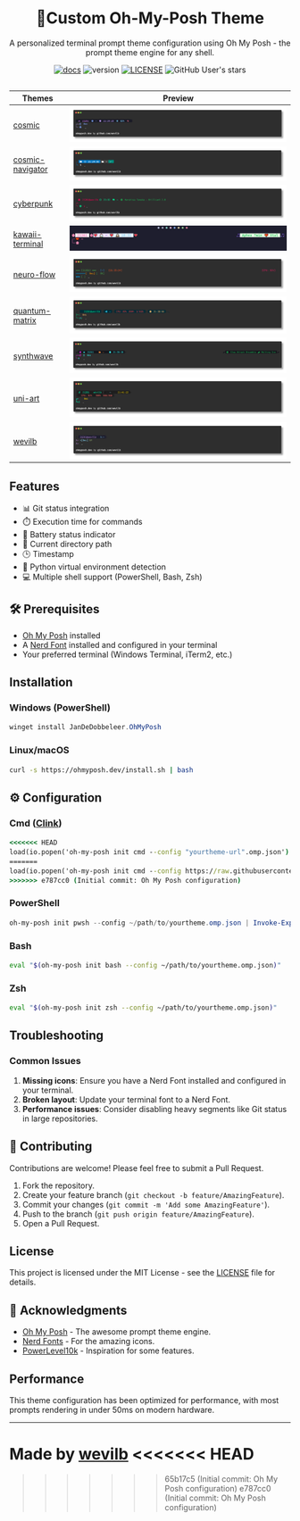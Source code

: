 
<div align="center">


# 🌌Custom Oh-My-Posh Theme

A personalized terminal prompt theme configuration using Oh My Posh - the prompt theme
engine for any shell.

[![docs](https://img.shields.io/badge/ohmyposh.dev-blue)](https://ohmyposh.dev/)
![version](https://img.shields.io/badge/v-2.0-purple)
[![LICENSE](https://img.shields.io/badge/MT-LICENSE-green)](LICENSE)
![GitHub User's stars](https://img.shields.io/github/stars/wevilb)

## 
| Themes | Preview |
| ------ | ------  |
| [cosmic](https://github.com/wevilb/oh-my-posh.wevilb.themes/blob/main/oh-my-posh.themes/themes/cosmic.omp.json) |<img src="https://github.com/wevilb/oh-my-posh.wevilb.themes/blob/main/assets/screenshots/cosmic.png">|
| [cosmic-navigator](https://github.com/wevilb/oh-my-posh.wevilb.themes/blob/main/oh-my-posh.themes/themes/cosmic-navigator.omp.json) |<img src="https://github.com/wevilb/oh-my-posh.wevilb.themes/blob/main/assets/screenshots/cosmic-navigator.png">|
| [cyberpunk](https://github.com/wevilb/oh-my-posh.wevilb.themes/blob/main/oh-my-posh.themes/themes/cyberpunk.omp.json) |<img src="https://github.com/wevilb/oh-my-posh.wevilb.themes/blob/main/assets/screenshots/cyberpunk.png">|
| [kawaii-terminal](https://github.com/wevilb/oh-my-posh.wevilb.themes/blob/main/oh-my-posh.themes/themes/kawaii-terminal.omp.json) |<img src="https://github.com/wevilb/oh-my-posh.wevilb.themes/blob/main/assets/screenshots/kiwaii-terminal.png">|
| [neuro-flow](https://github.com/wevilb/oh-my-posh.wevilb.themes/blob/main/oh-my-posh.themes/themes/neuro-flow.omp.json) |<img src="https://github.com/wevilb/oh-my-posh.wevilb.themes/blob/main/assets/screenshots/neuro-flow.png">|
| [quantum-matrix](https://github.com/wevilb/oh-my-posh.wevilb.themes/blob/main/oh-my-posh.themes/themes/quantum-matrix.omp.json) |<img src="https://github.com/wevilb/oh-my-posh.wevilb.themes/blob/main/assets/screenshots/quantum-matrix.png">|
| [synthwave](https://github.com/wevilb/oh-my-posh.wevilb.themes/blob/main/oh-my-posh.themes/themes/synthwave.omp.json) |<img src="https://github.com/wevilb/oh-my-posh.wevilb.themes/blob/main/assets/screenshots/synthwave.png">|
| [uni-art](https://github.com/wevilb/oh-my-posh.wevilb.themes/blob/main/oh-my-posh.themes/themes/uni-art.omp.json) |<img src="https://github.com/wevilb/oh-my-posh.wevilb.themes/blob/main/assets/screenshots/uni-art.png">|
| [wevilb](https://github.com/wevilb/oh-my-posh.wevilb.themes/blob/main/oh-my-posh.themes/themes/wevilb.omp.json) |<img src="https://github.com/wevilb/oh-my-posh.wevilb.themes/blob/main/assets/screenshots/wevilb.png">|

</div>

##
##  Features

- 📊 Git status integration
- ⏱️ Execution time for commands
- 🔋 Battery status indicator
- 📂 Current directory path
- 🕒 Timestamp
- 🐍 Python virtual environment detection
- 💻 Multiple shell support (PowerShell, Bash, Zsh)

## 🛠️ Prerequisites

- [Oh My Posh](https://ohmyposh.dev/) installed
- A [Nerd Font](https://www.nerdfonts.com/) installed and configured in your terminal
- Your preferred terminal (Windows Terminal, iTerm2, etc.)

## Installation

### Windows (PowerShell)

```powershell
winget install JanDeDobbeleer.OhMyPosh
```

### Linux/macOS
```bash
curl -s https://ohmyposh.dev/install.sh | bash
```

## ⚙️ Configuration

### Cmd ([Clink](https://chrisant996.github.io/clink/))

```cmd
<<<<<<< HEAD
load(io.popen('oh-my-posh init cmd --config "yourtheme-url".omp.json'):read("*a"))()
=======
load(io.popen('oh-my-posh init cmd --config https://raw.githubusercontent.com/JanDeDobbeleer/oh-my-posh/refs/heads/main/themes/"yourtheme".omp.json'):read("*a"))()
>>>>>>> e787cc0 (Initial commit: Oh My Posh configuration)
```

### PowerShell
```powershell
oh-my-posh init pwsh --config ~/path/to/yourtheme.omp.json | Invoke-Expression
```

### Bash
```bash
eval "$(oh-my-posh init bash --config ~/path/to/yourtheme.omp.json)"
```

### Zsh
```zsh
eval "$(oh-my-posh init zsh --config ~/path/to/yourtheme.omp.json)"
```

## Troubleshooting

### Common Issues

1. **Missing icons**: Ensure you have a Nerd Font installed and configured in your terminal.
2. **Broken layout**: Update your terminal font to a Nerd Font.
3. **Performance issues**: Consider disabling heavy segments like Git status in large repositories.

## 🤝 Contributing

Contributions are welcome! Please feel free to submit a Pull Request.

1. Fork the repository.
2. Create your feature branch (`git checkout -b feature/AmazingFeature`).
3. Commit your changes (`git commit -m 'Add some AmazingFeature'`).
4. Push to the branch (`git push origin feature/AmazingFeature`).
5. Open a Pull Request.

## License

This project is licensed under the MIT License - see the [LICENSE](LICENSE) file for details.

## 🙏 Acknowledgments

- [Oh My Posh](https://ohmyposh.dev/) - The awesome prompt theme engine.
- [Nerd Fonts](https://www.nerdfonts.com/) - For the amazing icons.
- [PowerLevel10k](https://github.com/romkatv/powerlevel10k) - Inspiration for some features.


## Performance

This theme configuration has been optimized for performance, with most prompts rendering in under 50ms on modern hardware.

---
Made by [wevilb](https://github.com/wevilb)
<<<<<<< HEAD
=======
>>>>>>> 65b17c5 (Initial commit: Oh My Posh configuration)
>>>>>>> e787cc0 (Initial commit: Oh My Posh configuration)
